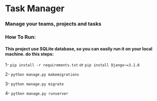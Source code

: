 # Task Manager
### Manage your teams, projects and tasks

### How To Run:
#### This project use SQLite database, so you can easily run it on your local machine. do this steps:

  1- `pip install -r requirements.txt`  or  `pip install Django~=3.1.6`

  2- `python manage.py makemigrations`

  3- `python manage.py migrate`

  4- `python manage.py runserver`
